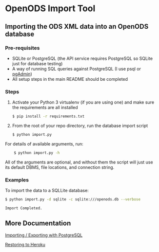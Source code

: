 # OpenODS Import Tool
## Importing the ODS XML data into an OpenODS database

### Pre-requisites
* SQLite or PostgreSQL (the API service requires PostgreSQL so SQLite just for database testing)
* A way of running SQL queries against PostgreSQL (I use psql or [pgAdmin](http://www.pgadmin.org/download/macosx.php))
* All setup steps in the main README should be completed

### Steps

1. Activate your Python 3 virtualenv (if you are using one) and make sure the requirements are all installed

    ```bash
    $ pip install -r requirements.txt
    ```

2. From the root of your repo directory, run the database import script

    ```bash
    $ python import.py
    ```

For details of available arguments, run:

```bash
    $ python import.py -h
```

All of the arguments are optional, and without them the script will just use its default DBMS, file locations, and connection string.

### Examples

To import the data to a SQLLite database:

```bash
$ python import.py -d sqlite -c sqlite:///openods.db --verbose

Import Completed.
```

## More Documentation

[Importing / Exporting with PostgreSQL](docs/importing_exporting_psql.md)

[Restoring to Heroku](docs/restoring_to_heroku_pg.md)

